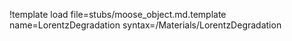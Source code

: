 !template load file=stubs/moose_object.md.template name=LorentzDegradation syntax=/Materials/LorentzDegradation